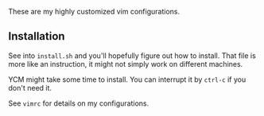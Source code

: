 These are my highly customized vim configurations.

## Installation
See into ``install.sh`` and you'll hopefully figure out how to install.
That file is more like an instruction, it might not simply work on different machines.

YCM might take some time to install. You can interrupt it by `ctrl-c` if you don't need it.

See ``vimrc`` for details on my configurations.

